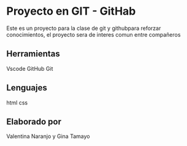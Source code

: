 # Proyecto en GIT - GitHab
Este es un proyecto para la clase de git y githubpara reforzar conocimientos, el proyecto sera de interes comun entre compañeros

## Herramientas
Vscode
GitHub
Git

## Lenguajes
html 
css

## Elaborado por
Valentina Naranjo y Gina Tamayo 
